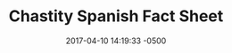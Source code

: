 ---
layout: item
category: item
my_id: "#0095"
loc: "095000"
title: "Chastity Spanish Fact Sheet"
permalink: /chastity-spanish-fact-sheet/
store: true

date: 2017-04-10 14:19:33 -0500

front-pic: chastity-spanish-fact-sheet-front.jpg
social-pic: chastity-spanish-fact-sheet-social.jpg
pdf: chastity-spanish-fact-sheet.pdf

issues: Abstinence
type: Fact Sheet
target-age: Teens, Young Adults, Adults
target-audience: College Students, Counselors, High School Students, Latino Community, Youth Group
language: Spanish

comment: true
share: true
no-description: true
---